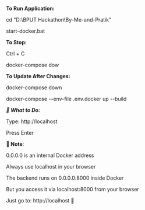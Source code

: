 **To Run Application:**

cd "D:\\BPUT Hackathon\\By-Me-and-Pratik"

start-docker.bat

**To Stop:**

Ctrl + C

docker-compose dow

**To Update After Changes:**

docker-compose down

docker-compose --env-file .env.docker up --build


***🎯 What to Do:***

Type: http://localhost

Press Enter

**📝 Note**:

0.0.0.0 is an internal Docker address

Always use localhost in your browser

The backend runs on 0.0.0.0:8000 inside Docker

But you access it via localhost:8000 from your browser

Just go to: http://localhost 🚀